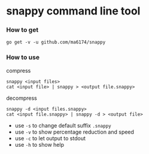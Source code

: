 # snappy command line tool

### How to get

```
go get -v -u github.com/ma6174/snappy
```

### How to use

compress

```
snappy <input files>
cat <input file> | snappy > <output file.snappy>
```

decompress

```
snappy -d <input files.snappy>
cat <input file.snappy> | snappy -d > <output file>
```

* use `-s` to change default suffix `.snappy`
* use `-v` to show percentage reduction and speed
* use `-c` to let output to stdout
* use `-h` to show help
